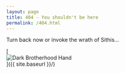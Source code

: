 ```yaml
---
layout: page
title: 404 - You shouldn't be here
permalink: /404.html
---
```

Turn back now or invoke the wrath of Sithis...

[<img style="display:block; margin:0 auto;" src="{{ site.baseurl }}/images/404.png" alt="Dark Brotherhood Hand" />]({{ site.baseurl }}/)
